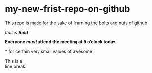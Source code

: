 # my-new-frist-repo-on-github
This repo is made for the sake of learning the bolts and nuts of github

*Italics*
***Bold***

**Everyone *must* attend the meeting at 5 o’clock today.**

\* for certain very small values of awesome

This is a\
line break.
